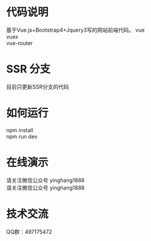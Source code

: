 # 代码说明
基于Vue.js+Bootstrap4+Jquery3写的网站前端代码。
vue<br />
vuex<br />
vue-router<br />

# SSR 分支
目前只更新SSR分支的代码

# 如何运行
npm install<br />
npm run dev

# 在线演示
请关注微信公众号 yinghang1888<br />
请关注微信公众号 yinghang1888

# 技术交流
QQ群：497175472
